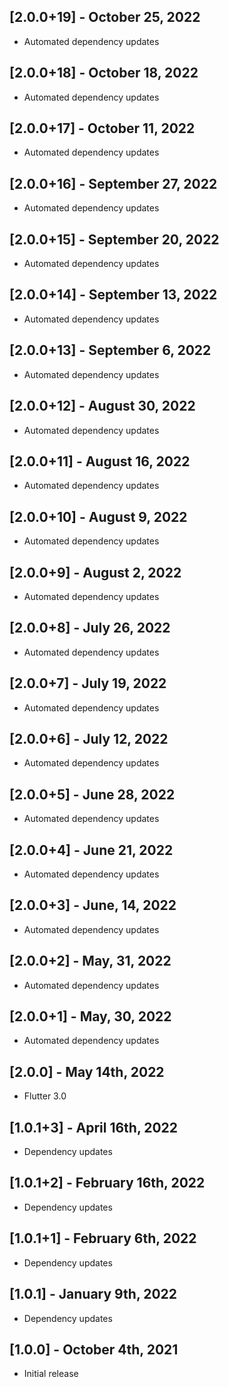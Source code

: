 ## [2.0.0+19] - October 25, 2022

* Automated dependency updates


## [2.0.0+18] - October 18, 2022

* Automated dependency updates


## [2.0.0+17] - October 11, 2022

* Automated dependency updates


## [2.0.0+16] - September 27, 2022

* Automated dependency updates


## [2.0.0+15] - September 20, 2022

* Automated dependency updates


## [2.0.0+14] - September 13, 2022

* Automated dependency updates


## [2.0.0+13] - September 6, 2022

* Automated dependency updates


## [2.0.0+12] - August 30, 2022

* Automated dependency updates


## [2.0.0+11] - August 16, 2022

* Automated dependency updates


## [2.0.0+10] - August 9, 2022

* Automated dependency updates


## [2.0.0+9] - August 2, 2022

* Automated dependency updates


## [2.0.0+8] - July 26, 2022

* Automated dependency updates


## [2.0.0+7] - July 19, 2022

* Automated dependency updates


## [2.0.0+6] - July 12, 2022

* Automated dependency updates


## [2.0.0+5] - June 28, 2022

* Automated dependency updates


## [2.0.0+4] - June 21, 2022

* Automated dependency updates


## [2.0.0+3] - June, 14, 2022

* Automated dependency updates


## [2.0.0+2] - May, 31, 2022

* Automated dependency updates


## [2.0.0+1] - May, 30, 2022

* Automated dependency updates


## [2.0.0] - May 14th, 2022

* Flutter 3.0


## [1.0.1+3] - April 16th, 2022

* Dependency updates


## [1.0.1+2] - February 16th, 2022

* Dependency updates


## [1.0.1+1] - February 6th, 2022

* Dependency updates


## [1.0.1] - January 9th, 2022

* Dependency updates


## [1.0.0] - October 4th, 2021

* Initial release



















